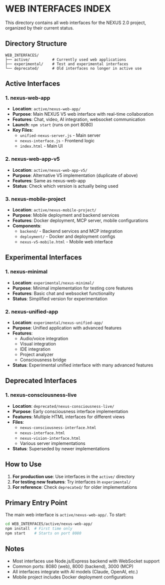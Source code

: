 # WEB INTERFACES INDEX

This directory contains all web interfaces for the NEXUS 2.0 project, organized by their current status.

## Directory Structure

```
WEB_INTERFACES/
├── active/          # Currently used web applications
├── experimental/    # Test and experimental interfaces
└── deprecated/      # Old interfaces no longer in active use
```

## Active Interfaces

### 1. nexus-web-app
- **Location**: `active/nexus-web-app/`
- **Purpose**: Main NEXUS V5 web interface with real-time collaboration
- **Features**: Chat, video, AI integration, websocket communication
- **Launch**: `npm start` (runs on port 8080)
- **Key Files**: 
  - `unified-nexus-server.js` - Main server
  - `nexus-interface.js` - Frontend logic
  - `index.html` - Main UI

### 2. nexus-web-app-v5
- **Location**: `active/nexus-web-app-v5/`
- **Purpose**: Alternative V5 implementation (duplicate of above)
- **Features**: Same as nexus-web-app
- **Status**: Check which version is actually being used

### 3. nexus-mobile-project
- **Location**: `active/nexus-mobile-project/`
- **Purpose**: Mobile deployment and backend services
- **Features**: Docker deployment, MCP server, mobile configurations
- **Components**:
  - `backend/` - Backend services and MCP integration
  - `deployment/` - Docker and deployment configs
  - `nexus-v5-mobile.html` - Mobile web interface

## Experimental Interfaces

### 1. nexus-minimal
- **Location**: `experimental/nexus-minimal/`
- **Purpose**: Minimal implementation for testing core features
- **Features**: Basic chat and websocket functionality
- **Status**: Simplified version for experimentation

### 2. nexus-unified-app
- **Location**: `experimental/nexus-unified-app/`
- **Purpose**: Unified application with advanced features
- **Features**: 
  - Audio/voice integration
  - Visual integration
  - IDE integration
  - Project analyzer
  - Consciousness bridge
- **Status**: Experimental unified interface with many advanced features

## Deprecated Interfaces

### 1. nexus-consciousness-live
- **Location**: `deprecated/nexus-consciousness-live/`
- **Purpose**: Early consciousness interface implementation
- **Features**: Multiple HTML interfaces for different views
- **Files**:
  - `nexus-consciousness-interface.html`
  - `nexus-interface.html`
  - `nexus-vision-interface.html`
  - Various server implementations
- **Status**: Superseded by newer implementations

## How to Use

1. **For production use**: Use interfaces in the `active/` directory
2. **For testing new features**: Try interfaces in `experimental/`
3. **For reference**: Check `deprecated/` for older implementations

## Primary Entry Point

The main web interface is `active/nexus-web-app/`. To start:

```bash
cd WEB_INTERFACES/active/nexus-web-app/
npm install  # First time only
npm start    # Starts on port 8080
```

## Notes

- Most interfaces use Node.js/Express backend with WebSocket support
- Common ports: 8080 (web), 8000 (backend), 3000 (MCP)
- All interfaces integrate with AI models (Claude, OpenAI, etc.)
- Mobile project includes Docker deployment configurations